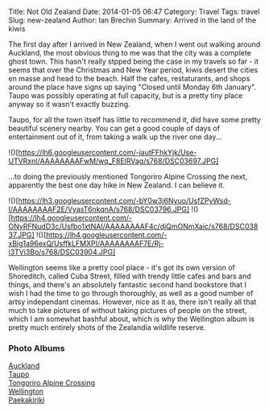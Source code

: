 Title: Not Old Zealand
Date: 2014-01-05 06:47
Category: Travel
Tags: travel
Slug: new-zealand
Author: Ian Brechin
Summary: Arrived in the land of the kiwis

The first day after I arrived in New Zealand, when I went out walking around Auckland, the most obvious thing to me was that the city was a complete ghost town. This hasn't really stpped being the case in my travels so far - it seems that over the Christmas and New Year period, kiwis desert the cities en masse and head to the beach. Half the cafes, restaturants, and shops around the place have signs up saying "Closed until Monday 6th January". Taupo was possibly operating at full capacity, but is a pretty tiny place anyway so it wasn't exactly buzzing.  

Taupo, for all the town itself has little to recommend it, did have some pretty beautiful scenery nearby. You can get a good couple of days of entertainment out of it, from taking a walk up the river one day...  

!()[https://lh6.googleusercontent.com/-jautFFhkYjk/Use-UTVRxnI/AAAAAAAAFwM/wq_F8ElRVag/s768/DSC03697.JPG]

...to doing the previously mentioned Tongoriro Alpine Crossing the next, apparently the best one day hike in New Zealand. I can believe it.  

!()[https://lh3.googleusercontent.com/-bY0w3j6Nyuo/UsfZPyWsd-I/AAAAAAAAF2E/VyasT6nkqnA/s768/DSC03796.JPG]
!()[https://lh4.googleusercontent.com/-ONyRFNudD3c/Usfbo1xtNAI/AAAAAAAAF4c/djQmONmXaic/s768/DSC03837.JPG]
!()[https://lh4.googleusercontent.com/-xBig1a96exQ/UsffkLFMXPI/AAAAAAAAF7E/Rj-i3TVi3Bo/s768/DSC03904.JPG]

Wellington seems like a pretty cool place - it's got its own version of Shoreditch, called Cuba Street, filled with trendy little cafes and bars and things, and there's an absolutely fantastic second hand bookstore that I wish I had the time to go through thoroughly, as well as a good number of artsy independant cinemas. However, nice as it as, there isn't really all that much to take pictures of without taking pictures of people on the street, which I am somewhat bashful about, which is why the Wellington album is pretty much entirely shots of the Zealandia wildlife reserve.  

### Photo Albums

[Auckland](https://picasaweb.google.com/110277251572045373854/Auckland?authuser=0&authkey=Gv1sRgCI3d9MSWkdS7rAE&feat=directlink)  
[Taupo](https://picasaweb.google.com/110277251572045373854/Taupo?authuser=0&authkey=Gv1sRgCMCd3a-xyYKzIw&feat=directlink)  
[Tongoriro Alpine Crossing](https://picasaweb.google.com/110277251572045373854/TongoriroAlpineCrossing?authuser=0&authkey=Gv1sRgCL_s9--vo8ai4gE&feat=directlink)  
[Wellington](https://picasaweb.google.com/110277251572045373854/Wellington?authuser=0&authkey=Gv1sRgCK7A5qK5_MuTZA&feat=directlink)  
[Paekakiriki](https://picasaweb.google.com/110277251572045373854/Paekakiriki?authuser=0&authkey=Gv1sRgCPaEt5P1s7ywEA&feat=directlink)  